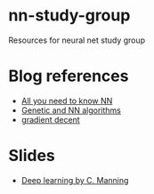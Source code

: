 # nn-study-group
Resources for neural net study group

# Blog references
- [All you need to know NN](https://towardsdatascience.com/nns-aynk-c34efe37f15a)
- [Genetic and NN algorithms](https://towardsdatascience.com/gas-and-nns-6a41f1e8146d)
- [gradient decent](https://hackernoon.com/gradient-descent-aynk-7cbe95a778da)

# Slides
- [Deep learning by C. Manning](http://www.cs.cmu.edu/~rsalakhu/talks/talk_JSM_part1.pdf)
